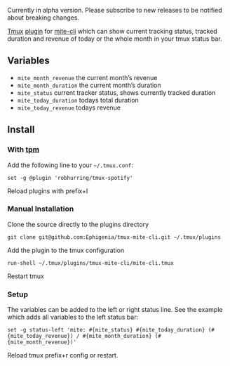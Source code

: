 Currently in alpha version. Please subscribe to new releases to be notified about breaking changes.

[Tmux](https://github.com/tmux/tmux/wiki) [plugin](https://github.com/tmux-plugins/tpm) for [mite-cli](https://github.com/Ephigenia/mite-cli) which can show current tracking status, tracked duration and revenue of today or the whole month in your tmux status bar.

## Variables

- `mite_month_revenue` the current month’s revenue
- `mite_month_duration` the current month’s duration
- `mite_status` current tracker status, shows currently tracked duration
- `mite_today_duration` todays total duration
- `mite_today_revenue` todays revenue

## Install

### With [tpm](https://github.com/tmux-plugins/tpm)

Add the following line to your `~/.tmux.conf`:

    set -g @plugin 'robhurring/tmux-spotify'

Reload plugins with <key>prefix</key>+<key>I</key>

### Manual Installation

Clone the source directly to the plugins directory

    git clone git@github.com:Ephigenia/tmux-mite-cli.git ~/.tmux/plugins

Add the plugin to the tmux configuration
    
    run-shell ~/.tmux/plugins/tmux-mite-cli/mite-cli.tmux

Restart tmux

### Setup

The variables can be added to the left or right status line. See the example which adds all variables to the left status bar:

    set -g status-left 'mite: #{mite_status} #{mite_today_duration} (#{mite_today_revenue}) / #{mite_month_duration} (#{mite_month_revenue})'

Reload tmux <key>prefix</key>+<key>r</key> config or restart.